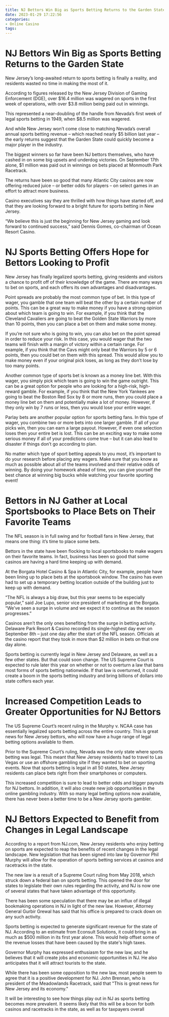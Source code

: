 ```yaml
---
title: NJ Bettors Win Big as Sports Betting Returns to the Garden State
date: 2023-01-29 17:22:56
categories:
- Online Casino
tags:
---
```



#  NJ Bettors Win Big as Sports Betting Returns to the Garden State

New Jersey’s long-awaited return to sports betting is finally a reality, and residents wasted no time in making the most of it.

According to figures released by the New Jersey Division of Gaming Enforcement (DGE), over $16.4 million was wagered on sports in the first week of operations, with over $3.8 million being paid out in winnings.

This represented a near-doubling of the handle from Nevada’s first week of legal sports betting in 1949, when $8.5 million was wagered.

And while New Jersey won’t come close to matching Nevada’s overall annual sports betting revenue – which reached nearly $5 billion last year – the early returns suggest that the Garden State could quickly become a major player in the industry.

The biggest winners so far have been NJ bettors themselves, who have cashed in on some big upsets and underdog victories. On September 17th alone, $1 million was paid out in winnings on bets placed at Monmouth Park Racetrack.

The returns have been so good that many Atlantic City casinos are now offering reduced juice – or better odds for players – on select games in an effort to attract more business.

Casino executives say they are thrilled with how things have started off, and that they are looking forward to a bright future for sports betting in New Jersey.

“We believe this is just the beginning for New Jersey gaming and look forward to continued success,” said Dennis Gomes, co-chairman of Ocean Resort Casino.

#  NJ Sports Betting Offers Hope for Bettors Looking to Profit

New Jersey has finally legalized sports betting, giving residents and visitors a chance to profit off of their knowledge of the game. There are many ways to bet on sports, and each offers its own advantages and disadvantages.

Point spreads are probably the most common type of bet. In this type of wager, you gamble that one team will beat the other by a certain number of points. This can be a great way to make money if you have a strong opinion about which team is going to win. For example, if you think that the Cleveland Cavaliers are going to beat the Golden State Warriors by more than 10 points, then you can place a bet on them and make some money.

If you’re not sure who is going to win, you can also bet on the point spread in order to reduce your risk. In this case, you would wager that the two teams will finish with a margin of victory within a certain range. For example, if you think that the Cavs might only beat the Warriors by 5 or 6 points, then you could bet on them with this spread. This would allow you to make money even if your original pick loses, as long as they don’t lose by too many points.

Another common type of sports bet is known as a money line bet. With this wager, you simply pick which team is going to win the game outright. This can be a great option for people who are looking for a high-risk, high-reward gamble. For example, if you think that the New York Yankees are going to beat the Boston Red Sox by 8 or more runs, then you could place a money line bet on them and potentially make a lot of money. However, if they only win by 7 runs or less, then you would lose your entire wager.

Parlay bets are another popular option for sports betting fans. In this type of wager, you combine two or more bets into one larger gamble. If all of your picks win, then you can earn a large payout. However, if even one selection loses then your entire bet is lost. This can be an exciting way to make some serious money if all of your predictions come true – but it can also lead to disaster if things don’t go according to plan.

No matter which type of sport betting appeals to you most, it’s important to do your research before placing any wagers. Make sure that you know as much as possible about all of the teams involved and their relative odds of winning. By doing your homework ahead of time, you can give yourself the best chance at winning big bucks while watching your favorite sporting event!

#  Bettors in NJ Gather at Local Sportsbooks to Place Bets on Their Favorite Teams

The NFL season is in full swing and for football fans in New Jersey, that means one thing: it’s time to place some bets.

Bettors in the state have been flocking to local sportsbooks to make wagers on their favorite teams. In fact, business has been so good that some casinos are having a hard time keeping up with demand.

At the Borgata Hotel Casino & Spa in Atlantic City, for example, people have been lining up to place bets at the sportsbook window. The casino has even had to set up a temporary betting location outside of the building just to keep up with demand.

“The NFL is always a big draw, but this year seems to be especially popular,” said Joe Lupo, senior vice president of marketing at the Borgata. “We’ve seen a surge in volume and we expect it to continue as the season progresses.”

Casinos aren’t the only ones benefiting from the surge in betting activity. Delaware Park Resort & Casino recorded its single-highest day ever on September 8th – just one day after the start of the NFL season. Officials at the casino report that they took in more than $2 million in bets on that one day alone.

Sports betting is currently legal in New Jersey and Delaware, as well as a few other states. But that could soon change. The US Supreme Court is expected to rule later this year on whether or not to overturn a law that bans most forms of sports betting nationwide. If that law is overturned, it could create a boom in the sports betting industry and bring billions of dollars into state coffers each year.

#  Increased Competition Leads to Greater Opportunities for NJ Bettors

The US Supreme Court’s recent ruling in the Murphy v. NCAA case has essentially legalized sports betting across the entire country. This is great news for New Jersey bettors, who will now have a huge range of legal betting options available to them.

Prior to the Supreme Court’s ruling, Nevada was the only state where sports betting was legal. This meant that New Jersey residents had to travel to Las Vegas or use an offshore gambling site if they wanted to bet on sporting events. Now that sports betting is legal in all 50 states, New Jersey residents can place bets right from their smartphones or computers.

This increased competition is sure to lead to better odds and bigger payouts for NJ bettors. In addition, it will also create new job opportunities in the online gambling industry. With so many legal betting options now available, there has never been a better time to be a New Jersey sports gambler.

#  NJ Bettors Expected to Benefit from Changes in Legal Landscape

According to a report from NJ.com, New Jersey residents who enjoy betting on sports are expected to reap the benefits of recent changes in the legal landscape. New legislation that has been signed into law by Governor Phil Murphy will allow for the operation of sports betting services at casinos and racetracks in the state.

The new law is a result of a Supreme Court ruling from May 2018, which struck down a federal ban on sports betting. This opened the door for states to legislate their own rules regarding the activity, and NJ is now one of several states that have taken advantage of this opportunity.

There has been some speculation that there may be an influx of illegal bookmaking operations in NJ in light of the new law. However, Attorney General Gurbir Grewal has said that his office is prepared to crack down on any such activity.

Sports betting is expected to generate significant revenue for the state of NJ. According to an estimate from Econsult Solutions, it could bring in as much as $500 million in its first year alone. This would help offset some of the revenue losses that have been caused by the state's high taxes.

Governor Murphy has expressed enthusiasm for the new law, and he believes that it will create jobs and economic opportunities in NJ. He also anticipates that it will attract tourists to the state.

While there has been some opposition to the new law, most people seem to agree that it is a positive development for NJ. John Brennan, who is president of the Meadowlands Racetrack, said that "This is great news for New Jersey and its economy."

It will be interesting to see how things play out in NJ as sports betting becomes more prevalent. It seems likely that this will be a boon for both casinos and racetracks in the state, as well as for taxpayers overall